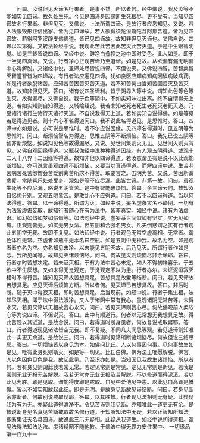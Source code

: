 <!-- { "loadSidebar": true } -->
　　问曰。汝说但见灭谛名行果者。是事不然。所以者何。经中佛说。我及汝等不能如实见四谛。故久处生死。今见是四谛身因缘断生死根尽。更不受有。当知见四谛故名行果者。非但见灭。又佛说。上法所谓四谛。是故行者应悉知见。又说。若人法服毁形正信出家。皆为见四谛故。若人欲得须陀洹斯陀含阿那含道。皆为见四谛故。若得阿罗汉辟支佛佛道。皆已见四谛故。故知非但见灭谛也。又佛自说。四谛以次第得。又转法轮经中说。我观此苦此苦因此苦灭此苦灭道。于是中生眼智明觉。如是三转皆说四谛。又经中说。鲜净白叠投之池中即时受色。此人如是。即于一坐见四真谛。又说。行者净心正观苦谛乃至道谛。如是见故。从欲漏有漏无明漏中心得解脱。又诸经中说。圣谛处尽皆说四谛。不但说灭。又佛说四智。苦智集智灭智道智皆为四谛故。有行者法应遍见四谛。犹如良医应知病知病因破病破病药。如是行者欲脱诸苦。应知苦苦因苦灭苦灭道。若不知苦何由当知苦因苦灭及苦灭道。故知非但见灭。答曰。诸有说四圣谛利。皆于阴界入等中说。谓知此色等色等生灭。故得漏尽。又佛自说。我于色等阴中。不如实知味过出离。终不自谓得无上道。若如实知则自知得道。又城喻经说。我若未知老死老死生老死灭老死灭道。乃至诸行诸行生诸行灭诸行灭道。不自说我得无上道。若如实知自说得佛。如是等见若是得道见者。则十六心不名得道问曰。我不说此名得道见。是思惟时。答曰。四谛中亦如是说。亦可说是思惟时。若不尔应说因缘。见四谛名得道时。见五阴等为思惟时。问曰。断烦恼智名为得道。思惟五阴等不断烦恼。答曰。我先已说五阴等智亦断烦恼。如说知见色等故得漏尽。又说。见世间集则灭无见。见世间灭则灭有见。又佛自观因缘得道。又甄叔伽经中说种种得道因缘。有人观五阴得道。或观十二入十八界十二因缘等得道。故知非但以四谛得道。若汝意谓虽有是说不以此观能断烦恼。亦可说言虽观四谛不断烦恼。又要当以真谛得道。而解四谛中说。生苦老苦病苦死苦怨憎会苦爱别离苦所求不得苦。取要言之。五阴为苦。又说。苦因所谓贪爱。常随喜乐处处受身。观如是等不应尽漏。此皆世谛。非第一故。问曰。虽观生死等不应尽漏。略说五阴皆苦。是中有智能破烦恼。答曰。余三谛云何。故知汝自忆想分别。又观五阴皆苦。是散乱心不应得道。问曰。若不以四谛得道。当以何法得道。答曰。以一谛得道。所谓为灭。如经中说。妄名虚诳实名不颠倒。一切有为法皆虚诳妄取。故知行者随心在有为法中。皆非真实。如经中说。诸有为法虚诳。如幻如焰如梦如假借等。如法句经中说。虚妄系世间似如有坚实。实无见如有。正观则皆无。如实无男女法。但五阴和合强名男女。凡夫倒惑谓之实有行者观此五阴空无我。故即不复见。如法印经中说。行者观色无常空虚离相。无常者。谓色体性无常。空虚者如瓶中无水名曰空瓶。如是五阴中无神我。故名为空。如是观者者亦名为空。亦名知见未净。以未能见五阴灭故。后乃见灭。所谓行者作如是念。我所见闻等。故知见灭诸烦恼尽。问曰。何故见灭则烦恼尽非余谛耶。答曰。行者尔时苦想决定。若未证灭相。于有为法中苦心未定。如人不得初禅喜乐。于五欲中不生厌想。又如未得无觉观定。于觉观定不以为患。行者亦尔。未证泥洹寂灭相时不得行苦。当知见灭谛故苦想具足。苦想具足故爱等结断。问曰。若见灭谛故苦想具足。应见灭谛后烦恼方断。所以者何。见灭谛已苦想具故。答曰。非后时断。随于灭中得寂灭相。即时苦想具足。后当现前。如经中说。行者于集生相。法知尽灭相。即于法中得法眼净。又人于诸阴中常有我心。虽观诸阴无常苦等。未得永灭。若见灭谛以无相故我心永灭。问曰。若见灭谛则我心尽。何故佛观前人柔软心等为说四谛。不但说灭。答曰。此中有顺道行。何者以无常想无我想具足故。得此苦观以其近道。是故合说。问曰。若得道时断身见者。何故复说戒取疑耶。答曰。行者得道现见诸法皆空无我。即不复疑。不同凡夫闻思等观。若见道谛则知唯此一实更无余道。是故说三。问曰。若得道时见谛所断诸烦恼尽。何故但说三结尽耶。答曰。一切烦恼皆以身见为本。如佛问比丘。人以何事因何事。见何事故生如是见。唯有此身死则断灭。如是等一切见。比丘白佛。佛为法王唯愿解脱。佛言。人以色因色见色是我。故起此见。乃至识亦如是。当知因见我故生诸烦恼。所以者何。若有身见则谓此我若常无常。若定见常则是常见。定见无常则是断见。若我是常则无业无报无苦解脱。我若无常亦无业无报及苦解脱。不以修道而得泥洹。若以此见为胜。即是见取。谓能得度即是戒取。自见中爱他见中恚。以此见自高即是憍慢。皆以不如实知故起此结。即是无明。是故身见断故见谛结断。问曰。若身见断余亦断者。何故别说戒取疑耶。答曰。以其胜故。行者现见法相则无有疑。此疑疑我为有为无。亦疑此道得清净不。令见苦谛则我见断。亦知唯此一道更无有余。是故说断身见名真见苦断戒取故名修行道。于知所知法中无疑。若以正智知所知法。即断集证灭名具四谛。故说此三示无疑相。此疑从我道生。如经中说初得道相。谓见法得法知法达法。度诸疑网不随他教。于佛法中得无畏力安住果中。
一切缘品第一百九十一
